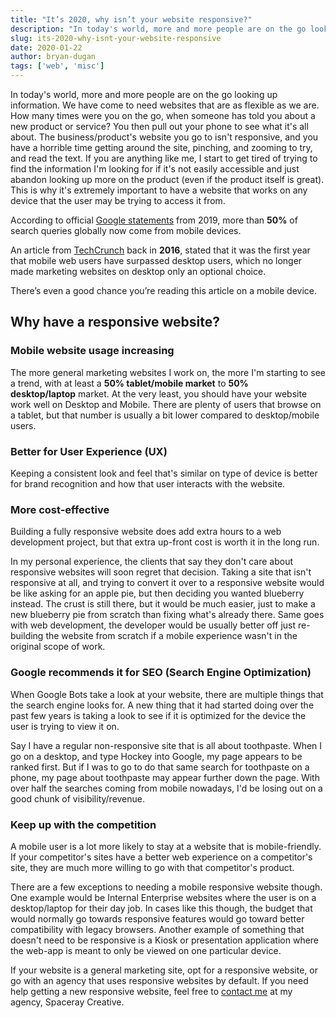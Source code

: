 ```yaml
---
title: "It’s 2020, why isn’t your website responsive?"
description: "In today's world, more and more people are on the go looking up information. We have come to need websites that are as flexible as we are."
slug: its-2020-why-isnt-your-website-responsive
date: 2020-01-22
author: bryan-dugan
tags: ['web', 'misc']
---
```


In today's world, more and more people are on the go looking up information. We have come to need websites that are as flexible as we are. How many times were you on the go, when someone has told you about a new product or service? You then pull out your phone to see what it's all about. The business/product's website you go to isn't responsive, and you have a horrible time getting around the site, pinching, and zooming to try, and read the text. If you are anything like me, I start to get tired of trying to find the information I'm looking for if it's not easily accessible and just abandon looking up more on the product (even if the product itself is great). This is why it's extremely important to have a website that works on any device that the user may be trying to access it from.

According to official [Google statements](https://searchengineland.com/its-official-google-says-more-searches-now-on-mobile-than-on-desktop-220369) from 2019, more than **50%** of search queries globally now come from mobile devices.

An article from [TechCrunch](https://techcrunch.com/2016/11/01/mobile-internet-use-passes-desktop-for-the-first-time-study-finds/) back in **2016**, stated that it was the first year that mobile web users have surpassed desktop users, which no longer made marketing websites on desktop only an optional choice.

There’s even a good chance you’re reading this article on a mobile device.

## Why have a responsive website?

### **Mobile website usage increasing**

The more general marketing websites I work on, the more I'm starting to see a trend, with at least a **50% tablet/mobile market** to **50% desktop/laptop** market. At the very least, you should have your website work well on Desktop and Mobile. There are plenty of users that browse on a tablet, but that number is usually a bit lower compared to desktop/mobile users.

### Better for User Experience (UX)

Keeping a consistent look and feel that's similar on type of device is better for brand recognition and how that user interacts with the website.

### **More cost-effective**

Building a fully responsive website does add extra hours to a web development project, but that extra up-front cost is worth it in the long run.

In my personal experience, the clients that say they don't care about responsive websites will soon regret that decision. Taking a site that isn't responsive at all, and trying to convert it over to a responsive website would be like asking for an apple pie, but then deciding you wanted blueberry instead. The crust is still there, but it would be much easier, just to make a new blueberry pie from scratch than fixing what's already there. Same goes with web development, the developer would be usually better off just re-building the website from scratch if a mobile experience wasn't in the original scope of work.

### **Google recommends it for SEO (Search Engine Optimization)**

When Google Bots take a look at your website, there are multiple things that the search engine looks for. A new thing that it had started doing over the past few years is taking a look to see if it is optimized for the device the user is trying to view it on.

Say I have a regular non-responsive site that is all about toothpaste. When I go on a desktop, and type Hockey into Google, my page appears to be ranked first. But if I was to go to do that same search for toothpaste on a phone, my page about toothpaste may appear further down the page. With over half the searches coming from mobile nowadays, I'd be losing out on a good chunk of visibility/revenue.

### **Keep up with the competition**

A mobile user is a lot more likely to stay at a website that is mobile-friendly. If your competitor's sites have a better web experience on a competitor's site, they are much more willing to go with that competitor's product.

There are a few exceptions to needing a mobile responsive website though. One example would be Internal Enterprise websites where the user is on a desktop/laptop for their day job. In cases like this though, the budget that would normally go towards responsive features would go toward better compatibility with legacy browsers. Another example of something that doesn't need to be responsive is a Kiosk or presentation application where the web-app is meant to only be viewed on one particular device.

If your website is a general marketing site, opt for a responsive website, or go with an agency that uses responsive websites by default. If you need help getting a new responsive website, feel free to [contact me](https://spaceraycreative.com/contact) at my agency, Spaceray Creative.

